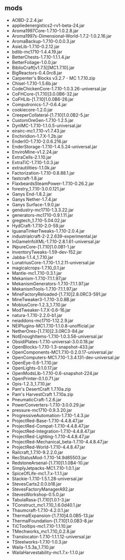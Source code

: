 ## mods
* AOBD-2.2.4.jar
* appliedenergistics2-rv1-beta-24.jar
* Aroma1997Core-1.7.10-1.0.2.8.jar
* Aroma1997s-Dimensional-World-1.7.2-1.0.2.16.jar
* AromaBackup-1.7.10-0.0.0.3.jar
* AsieLib-1.7.10-0.2.12.jar
* bdlib-mc1710-1.4.4.19.jar
* BetterChests-1.7.10-1.1.1.4.jar
* BetterFoliage-1.0.0.jar
* BiblioCraft[v1.7.5][MC1.7.10].jar
* BigReactors-0.4.0rc8.jar
* Carpenter's Blocks v3.2.7 - MC 1.7.10.zip
* Chisel-1.7.10-1.5.6b.jar
* CodeChickenCore-1.7.10-1.0.3.26-universal.jar
* CoFHCore-[1.7.10]3.0.0B6-32.jar
* CoFHLib-[1.7.10]1.0.0B6-26.jar
* Computronics-1.7-0.6.4.jar
* cookiecore-1.2.0.jar
* CreeperCollateral-[1.7.10]1.0.0B2-5.jar
* CustomOreGen-1.7.10-1.2.5.jar
* DynIMC-1.7.10-1.1.0.5-universal.jar
* eirairc-mc1.7.10-v1.7.43.jar
* Enchiridion-1.7.X-1.2b.jar
* EnderIO-1.7.10-2.0.6.216.jar
* EnderStorage-1.7.10-1.4.5.24-universal.jar
* EnviroMine-v1.2.24.jar
* ExtraCells-2.1.10.jar
* ExtraTiC-1.7.10-1.0.3.jar
* extrautilities-1.1.0k.jar
* Factorization-1.7.10-0.8.88.1.jar
* fastcraft-1.8.jar
* FlaxbeardsSteamPower-1.7.10-0.26.2.jar
* forestry_1.7.10-3.0.0.121.jar
* Ganys End-1.8.2.jar
* Ganys Nether-1.7.4.jar
* Ganys Surface-1.9.0.jar
* gendustry-mc1710-1.3.3.22.jar
* generators-mc1710-0.9.1.11.jar
* gregtech_1.7.10-5.04.02.jar
* HydCraft-1.7.10-2.0-59.jar
* IguanaTinkerTweaks-1.7.10-2.0.4.jar
* industrialcraft-2-2.2.639-experimental.jar
* InGameInfoXML-1.7.10-2.8.1.61-universal.jar
* INpureCore-[1.7.10]1.0.0B1-1.jar
* InventoryTweaks-1.59-dev-152.jar
* Jabba-1.1.4_1.7.10.jar
* LunatriusCore-1.7.10-1.1.2.11-universal.jar
* magicalcrops-1.7.10_0.1.jar
* Mantle-mc1.7.10-0.3.1.jar
* Mekanism-1.7.10-7.1.1.97.jar
* MekanismGenerators-1.7.10-7.1.1.97.jar
* MekanismTools-1.7.10-7.1.1.97.jar
* MineFactoryReloaded-[1.7.10]2.8.0RC3-591.jar
* MineTweaker3-1.7.10-3.0.8B.jar
* MobiusCore-1.2.3_1.7.10.jar
* ModTweaker-1.7.X-0.6-16.jar
* natura-1.7.10-2.2.0-b1.jar
* neiaddons-mc1710-1.12.2.9.jar
* NEIPlugins-MC1.7.10-1.1.0.8-unofficial.jar
* NetherOres-[1.7.10]2.3.0RC3-84.jar
* NotEnoughItems-1.7.10-1.0.3.56-universal.jar
* ObsidiPlates-1.7.10-universal-3.0.0.18.jar
* OpenBlocks-1.7.10-1.3-snapshot-433.jar
* OpenComponents-MC1.7.10-0.2.0.17-universal.jar
* OpenComputers-MC1.7.10-1.3.4.131-dev-universal.jar
* OpenEye-0.6-1.7.10.jar
* OpenLights-0.1.0.17.jar
* OpenModsLib-1.7.10-0.6-snapshot-224.jar
* OpenPrinter-0.1.0.71.jar
* Opis-1.2.3_1.7.10.jar
* Pam's DesertCraft 1.7.10a.zip
* Pam's HarvestCraft 1.7.10a.zip
* PneumaticCraft-1.2.6.jar
* PowerConverters-1.7.10-3.0.0.29.jar
* pressure-mc1710-0.9.3.20.jar
* ProgressiveAutomation-1.7.10-1.4.3.jar
* ProjectRed-Base-1.7.10-4.4.8.47.jar
* ProjectRed-Compat-1.7.10-4.4.8.47.jar
* ProjectRed-Integration-1.7.10-4.4.8.47.jar
* ProjectRed-Lighting-1.7.10-4.4.8.47.jar
* ProjectRed-Mechanical_beta-1.7.10-4.4.8.47.jar
* ProjectRed-World-1.7.10-4.4.8.47.jar
* Railcraft_1.7.10-9.2.2.0.jar
* RecStatusMod-1.7.10-14.9d85503.jar
* RedstoneArsenal-[1.7.10]1.1.0B4-10.jar
* SimplyJetpacks-MC1.7.10-1.0.1.jar
* SpiceOfLife-mc1.7.x-1.1.1.jar
* Stackie-1.7.10-1.5.1.28-universal.jar
* StevesCarts2.0.0.b18.jar
* StevesFactoryManagerA92.jar
* StevesWorkshop-0.5.0.jar
* TabulaRasa-[1.7.10]1.0.1-3.jar
* TConstruct_mc1.7.10_1.6.0d40.1.jar
* Thaumcraft-1.7.10-4.2.0.1.jar
* ThermalExpansion-[1.7.10]4.0.0B5-13.jar
* ThermalFoundation-[1.7.10]1.0.0B3-8.jar
* TiCTooltips-mc1.7.10-1.1.10.jar
* TMechworks_mc1.7.10_0.2.8.jar
* Translocator-1.7.10-1.1.1.12-universal.jar
* TSteelworks-1.7.10-1.0.3.jar
* Waila-1.5.3a_1.7.10.jar
* WailaHarvestability-mc1.7.x-1.1.0.jar
